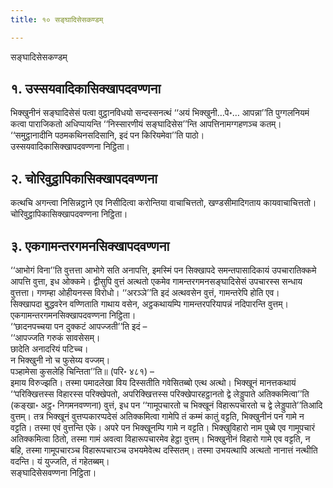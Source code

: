```yaml
---
title: १० सङ्घादिसेसकण्डम्

---
```

सङ्घादिसेसकण्डम्  


## १. उस्सयवादिकासिक्खापदवण्णना

भिक्खुनीनं सङ्घादिसेसं पत्वा वुट्ठानविधयो सन्दस्सनत्थं ‘‘अयं भिक्खुनी…पे॰… आपन्ना’’ति पुग्गलनियमं कत्वा पाराजिकतो अधिप्पायन्ति ‘‘निस्सारणीयं सङ्घादिसेस’’न्ति आपत्तिनामग्गहणञ्च कतम्। ‘‘समुट्ठानादीनि पठमकथिनसदिसानि, इदं पन किरियमेवा’’ति पाठो।  
उस्सयवादिकासिक्खापदवण्णना निट्ठिता।  


## २. चोरिवुट्ठापिकासिक्खापदवण्णना

कत्थचि अगन्त्वा निसिन्नट्ठाने एव निसीदित्वा करोन्तिया वाचाचित्ततो, खण्डसीमादिगताय कायवाचाचित्ततो।  
चोरिवुट्ठापिकासिक्खापदवण्णना निट्ठिता।  


## ३. एकगामन्तरगमनसिक्खापदवण्णना

‘‘आभोगं विना’’ति वुत्तत्ता आभोगे सति अनापत्ति, इमस्मिं पन सिक्खापदे समन्तपासादिकायं उपचारातिक्कमे आपत्ति वुत्ता, इध ओक्कमे। द्वीसुपि वुत्तं अत्थतो एकमेव गामन्तरगमनसङ्घादिसेसं उपचारस्स सन्धाय वुत्तत्ता। गणम्हा ओहीयनस्स विरोधो। ‘‘अरञ्ञे’’ति इदं अत्थवसेन वुत्तं, गामन्तरेपि होति एव।  
सिक्खापदा बुद्धवरेन वण्णिताति गाथाय वसेन, अट्ठकथायम्पि गामन्तरपरियापन्नं नदिपारन्ति वुत्तम्।  
एकगामन्तरगमनसिक्खापदवण्णना निट्ठिता।  
‘‘छादनपच्चया पन दुक्कटं आपज्जती’’ति इदं –  
‘‘आपज्जति गरुकं सावसेसम्।  
छादेति अनादरियं पटिच्च।  
न भिक्खुनी नो च फुसेय्य वज्जम्।  
पञ्हामेसा कुसलेहि चिन्तिता’’ति॥ (परि॰ ४८१) –  
इमाय विरुज्झति। तस्मा पमादलेखा विय दिस्सतीति गवेसितब्बो एत्थ अत्थो। भिक्खूनं मानत्तकथायं ‘‘परिक्खित्तस्स विहारस्स परिक्खेपतो, अपरिक्खित्तस्स परिक्खेपारहट्ठानतो द्वे लेड्डुपाते अतिक्कमित्वा’’ति (कङ्खा॰ अट्ठ॰ निगमनवण्णना) वुत्तं, इध पन ‘‘गामूपचारतो च भिक्खूनं विहारूपचारतो च द्वे लेड्डुपाते’’तिआदि वुत्तम्। तत्र भिक्खूनं वुत्तप्पकारप्पदेसं अतिक्कमित्वा गामेपि तं कम्मं कातुं वट्टति, भिक्खुनीनं पन गामे न वट्टति। तस्मा एवं वुत्तन्ति एके। अपरे पन भिक्खूनम्पि गामे न वट्टति। भिक्खुविहारो नाम पुब्बे एव गामूपचारं अतिक्कमित्वा ठितो, तस्मा गामं अवत्वा विहारूपचारमेव हेट्ठा वुत्तम्। भिक्खुनीनं विहारो गामे एव वट्टति, न बहि, तस्मा गामूपचारञ्च विहारूपचारञ्च उभयमेवेत्थ दस्सितम्। तस्मा उभयत्थापि अत्थतो नानात्तं नत्थीति वदन्ति। यं युज्जति, तं गहेतब्बम्।  
सङ्घादिसेसवण्णना निट्ठिता।  